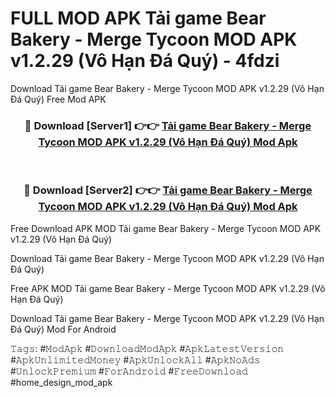 # FULL MOD APK Tải game Bear Bakery - Merge Tycoon MOD APK v1.2.29 (Vô Hạn Đá Quý) - 4fdzi
Download Tải game Bear Bakery - Merge Tycoon MOD APK v1.2.29 (Vô Hạn Đá Quý) Free Mod APK

<div align="center">
<h3>🔴 Download [Server1] 👉👉 <a href="https://apk-comot.site?title=Tải_game_Bear_Bakery_-_Merge_Tycoon_MOD_APK_v1.2.29_(Vô_Hạn_Đá_Quý)">Tải game Bear Bakery - Merge Tycoon MOD APK v1.2.29 (Vô Hạn Đá Quý) Mod Apk</a></h3><br>

<h3>🔴 Download [Server2] 👉👉 <a href="https://apk-comot.site?title=Tải_game_Bear_Bakery_-_Merge_Tycoon_MOD_APK_v1.2.29_(Vô_Hạn_Đá_Quý)">Tải game Bear Bakery - Merge Tycoon MOD APK v1.2.29 (Vô Hạn Đá Quý) Mod Apk</a></h3>
</div>


Free Download APK MOD Tải game Bear Bakery - Merge Tycoon MOD APK v1.2.29 (Vô Hạn Đá Quý)

Download Tải game Bear Bakery - Merge Tycoon MOD APK v1.2.29 (Vô Hạn Đá Quý) 

Free APK MOD Tải game Bear Bakery - Merge Tycoon MOD APK v1.2.29 (Vô Hạn Đá Quý) 

Download Tải game Bear Bakery - Merge Tycoon MOD APK v1.2.29 (Vô Hạn Đá Quý) Mod For Android

𝚃𝚊𝚐𝚜: #𝙼𝚘𝚍𝙰𝚙𝚔 #𝙳𝚘𝚠𝚗𝚕𝚘𝚊𝚍𝙼𝚘𝚍𝙰𝚙𝚔 #𝙰𝚙𝚔𝙻𝚊𝚝𝚎𝚜𝚝𝚅𝚎𝚛𝚜𝚒𝚘𝚗 #𝙰𝚙𝚔𝚄𝚗𝚕𝚒𝚖𝚒𝚝𝚎𝚍𝙼𝚘𝚗𝚎𝚢 #𝙰𝚙𝚔𝚄𝚗𝚕𝚘𝚌𝚔𝙰𝚕𝚕 #𝙰𝚙𝚔𝙽𝚘𝙰𝚍𝚜 #𝚄𝚗𝚕𝚘𝚌𝚔𝙿𝚛𝚎𝚖𝚒𝚞𝚖 #𝙵𝚘𝚛𝙰𝚗𝚍𝚛𝚘𝚒𝚍 #𝙵𝚛𝚎𝚎𝙳𝚘𝚠𝚗𝚕𝚘𝚊𝚍 #home_design_mod_apk